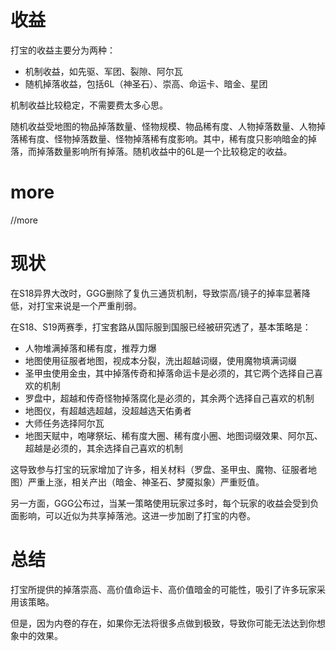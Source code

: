# 收益
打宝的收益主要分为两种：

- 机制收益，如先驱、军团、裂隙、阿尔瓦
- 随机掉落收益，包括6L（神圣石）、崇高、命运卡、暗金、星团

机制收益比较稳定，不需要费太多心思。

随机收益受地图的物品掉落数量、怪物规模、物品稀有度、人物掉落数量、人物掉落稀有度、怪物掉落数量、怪物掉落稀有度影响。其中，稀有度只影响暗金的掉落，而掉落数量影响所有掉落。随机收益中的6L是一个比较稳定的收益。

# more
//more

# 现状
在S18异界大改时，GGG删除了复仇三通货机制，导致崇高/镜子的掉率显著降低，对打宝来说是一个严重削弱。

在S18、S19两赛季，打宝套路从国际服到国服已经被研究透了，基本策略是：

- 人物堆满掉落和稀有度，推荐力爆
- 地图使用征服者地图，视成本分裂，洗出超越词缀，使用魔物填满词缀
- 圣甲虫使用金虫，其中掉落传奇和掉落命运卡是必须的，其它两个选择自己喜欢的机制
- 罗盘中，超越和传奇怪物掉落腐化是必须的，其余两个选择自己喜欢的机制
- 地图仪，有超越选超越，没超越选天佑勇者
- 大师任务选择阿尔瓦
- 地图天赋中，咆哮祭坛、稀有度大圈、稀有度小圈、地图词缀效果、阿尔瓦、超越是必须的，其余选择自己喜欢的机制

这导致参与打宝的玩家增加了许多，相关材料（罗盘、圣甲虫、魔物、征服者地图）严重上涨，相关产出（暗金、神圣石、梦魇拟象）严重贬值。

另一方面，GGG公布过，当某一策略使用玩家过多时，每个玩家的收益会受到负面影响，可以近似为共享掉落池。这进一步加剧了打宝的内卷。

# 总结
打宝所提供的掉落崇高、高价值命运卡、高价值暗金的可能性，吸引了许多玩家采用该策略。

但是，因为内卷的存在，如果你无法将很多点做到极致，导致你可能无法达到你想象中的效果。